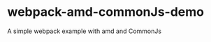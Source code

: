 webpack-amd-commonJs-demo
=========================

A simple webpack example with amd and CommonJs
